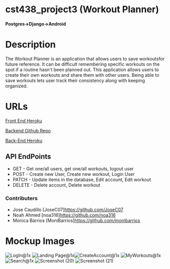 # cst438_project3 (Workout Planner)
#### Postgres->Django->Android

# Description 
The Workout Planner is an application that allows users to save workoutsfor future reference. It can be difficult remembering specific workouts on the spot if a routine hasn't been planned out. This application allows users to create their own workouts and share them with other users. Being able to save workouts lets user track their consistency along with keeping organized. 
# URLs 
[Front End Heroku](https://workout-planner438.herokuapp.com/)

[Backend Github Repo](https://github.com/JoseC07/django-backend-Project3)

[Back-End Heroku](TBA)

## API EndPoints
- GET - Get one/all users, get one/all workouts, logout user
- POST - Create new User, Create new workout, Login User
- PATCH - Update items in the database, Edit account, Edit workout
- DELETE - Delete account, Delete workout

### Contributers
- Jose Caudillo [JoseC07]https://github.com/JoseC07
- Noah Ahmed [noa316]https://github.com/noa316
- Monica Barrios [MoniBarrios]https://github.com/monibarrios

# Mockup Images
![LogIn@1x](https://user-images.githubusercontent.com/49417323/139523079-3ad0846d-d278-491e-a0aa-2d09d9ced884.png)
![Landing Page@1x](https://user-images.githubusercontent.com/49417323/139523015-5fb6cffe-fd12-4ceb-aee4-8b5b55172ba1.png)![CreateAccount@1x](https://user-images.githubusercontent.com/49417323/139523019-4209d61a-3dac-4c46-8513-49fc6d78c837.png)
![MyWorkouts@1x](https://user-images.githubusercontent.com/49417323/139523021-62775dbf-0f64-44d5-b555-ba01af70201a.png)
![Search@1x](https://user-images.githubusercontent.com/49417323/139523023-5e926466-b415-48d4-9658-847dc1e0658a.png)
![Screenshot (20)](https://user-images.githubusercontent.com/49417323/139522978-8db8acc1-eaa4-47b2-84cd-5e3212b3f048.png)
![Screenshot (21)](https://user-images.githubusercontent.com/49417323/139523004-ef877c63-e500-464f-804c-5aa7b41a525f.png)
